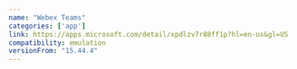 ```yaml
---
name: "Webex Teams"
categories: ['app']
link: https://apps.microsoft.com/detail/xpdlzv7r88ff1p?hl=en-us&gl=US
compatibility: emulation
versionFrom: "15.44.4"
---
```


